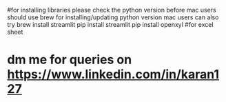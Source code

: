 #for installing libraries please check the python version before
mac users should use brew for installing/updating python version
mac users can also try brew install streamlit
pip install streamlit
pip install openxyl #for excel sheet
# dm me for queries on https://www.linkedin.com/in/karan127
